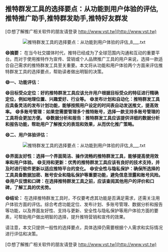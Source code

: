 ## **推特群发工具的选择要点：从功能到用户体验的评估,推特推广助手,推特群发助手,推特好友群发**

[😍想了解推广相关软件的朋友请登录 http://www.vst.tw](http://www.vst.tw)

 <center><img src="https://vst.tw/MP4/tuiguang/png/6.png" alt="推特群发工具的选择要点：从功能到用户体验的评估_8___.txt"></center>

**😄摘要：**
在当今社交媒体时代，推特已经成为了全球范围内沟通和互动的重要平台。而对于使用推特作为宣传、营销或个人品牌推广工具的用户来说，选择一款适合自己需求的推特群发工具至关重要。本文将从功能和用户体验两个方面来评估推特群发工具的选择要点，帮助读者做出明智的决策。

**😄一、功能评估：**

**😄目标受众定位：好的推特群发工具应该允许用户根据目标受众的特征进行精确定位，例如地理位置、兴趣爱好、行业等。**
**😄发布计划和自动化：推特群发工具应具备灵活的发布计划功能，能够按照用户设定的时间表自动发送推文，提高效率。**
**😄多账号管理：如果您需要管理多个推特账号，选择一款支持多账号管理的工具将会更加方便。**
**😄数据分析和报告：推特群发工具应该提供详细的数据分析和报告功能，帮助用户了解推文的表现和效果，从而优化推广策略。**

**😄二、用户体验评估：**

 <center><img src="https://vst.tw/MP4/tuiguang/png/0.png" alt="推特群发工具的选择要点：从功能到用户体验的评估_8___.txt"></center>

**😄界面友好性：选择一个界面简洁、操作流畅的推特群发工具，能够提高使用效率和用户体验。**
**😄支持和更新：优秀的推特群发工具应该有良好的技术支持，并及时进行软件更新以适应推特平台的变化。**
**😄安全性与隐私保护：确保所选择的工具具备数据加密、账号安全和隐私保护等重要功能，避免信息泄露和账号风险。**
**😄用户反馈和口碑：在选择推特群发工具之前，应该查阅其他用户的评价和口碑，了解工具的优劣势。**

**😄结论：**
在选择推特群发工具时，不仅要考虑其功能是否满足需求，还需关注用户体验方面的评估。综合考虑功能定位、发布计划、多账号管理、数据分析和报告等功能，以及界面友好性、支持与更新、安全性与隐私保护等用户体验方面的要素，可帮助用户做出明智的选择，提升推特营销和宣传的效果。

请注意，本文只提供一般性的选择要点，具体选择仍需要根据个人需求和实际情况进行评估和决策。

[😍想了解推广相关软件的朋友请登录 http://www.vst.tw](http://www.vst.tw)



